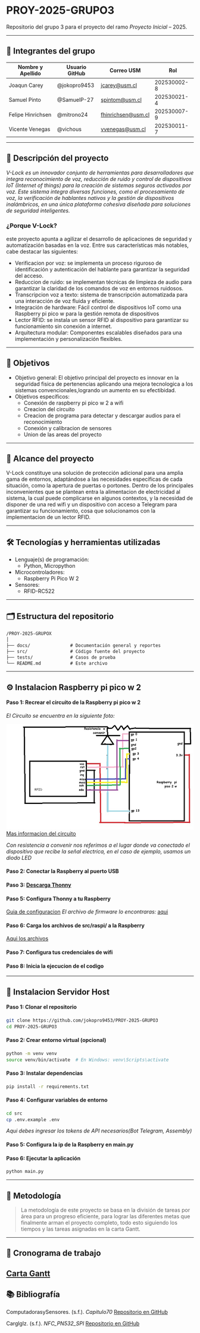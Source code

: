 # PROY-2025-GRUPO3

Repositorio del grupo 3 para el proyecto del ramo *Proyecto Inicial* – 2025.

---

## 👥 Integrantes del grupo

| Nombre y Apellido | Usuario GitHub | Correo USM                                                              | Rol          |
| ----------------- | -------------- | ----------------------------------------------------------------------- | ------------ |
| Joaqun Carey      | @jokopro9453   | [jcarey@usm.cl](https://www.youtube.com/watch?v=dQw4w9WgXcQ)            | 202530002-8  |
| Samuel Pinto      | @SamuelP-27    | [spintom@usm.cl](https://www.youtube.com/watch?v=dQw4w9WgXcQ)           | 202530021-4  |
| Felipe Hinrichsen | @mitrono24     | [fhinrichsen@usm.cl](https://www.youtube.com/watch?v=dQw4w9WgXcQ)       | 202530007-9  |
| Vicente Venegas   | @vichous       | [vvenegas@usm.cl](https://www.youtube.com/watch?v=dQw4w9WgXcQ)          | 202530011-7  |

---

## 📝 Descripción del proyecto

*V-Lock es un innovador conjunto de herramientas para desarrolladores que integra reconocimiento de voz, reducción de ruido y control de dispositivos IoT (Internet of things) para la creación de sistemas seguros activados por voz. Este sistema integra diversas funciones, como el procesamiento de voz, la verificación de hablantes nativos y la gestión de dispositivos inalámbricos, en una única plataforma cohesiva diseñada para soluciones de seguridad inteligentes.*

### ¿Porque V-Lock?
este proyecto apunta a agilizar el desarrollo de aplicaciones de seguridad y automatización basadas en la voz. Entre sus características más notables, cabe destacar las siguientes:

- Verificacion por voz: se implementa un proceso riguroso de identificación y autenticación del hablante para garantizar la seguridad del acceso.
- Reduccion de ruido: se implementan técnicas de limpieza de audio para garantizar la claridad de los comandos de voz en entornos ruidosos.
- Transcripcion voz a texto: sistema de transcripción automatizada para una interacción de voz fluida y eficiente.
- Integración de hardware: Fácil control de dispositivos IoT como una Raspberry pi pico w para la gestión remota de dispositivos
- Lector RFID: se instala un sensor RFID al dispositivo para garantizar su funcionamiento sin conexión a internet.
- Arquitectura modular: Componentes escalables diseñados para una implementación y personalización flexibles.
---

## 🎯 Objetivos

- Objetivo general:
 El objetivo principal del proyecto es innovar en la seguridad fisica de pertenencias aplicando una mejora tecnologica a los sistemas convencionales,logrando un aumento en su efectibidad.
- Objetivos específicos:
  - Conexión de raspberry pi pico w 2 a wifi
  - Creacion del circuito
  - Creacion de programa para detectar y descargar audios para el reconocimiento
  - Conexión y calibracion de sensores
  - Union de las areas del proyecto
---

## 🧩 Alcance del proyecto

V-Lock constituye una solución de protección adicional para una amplia gama de entornos, adaptándose a las necesidades específicas de cada situación, como la apertura de puertas o portones. Dentro de los principales inconvenientes que se plantean entra la alimentacion de electricidad al sistema, la cual puede complicarse en algunos contextos, y la necesidad de disponer de una red wifi y un dispositivo con acceso a Telegram para garantizar su funcionamiento, cosa que solucionamos con la implementacion de un lector RFID.

---

## 🛠️ Tecnologías y herramientas utilizadas

- Lenguaje(s) de programación:
  - Python, Micropython
- Microcontroladores:
  - Raspberry Pi Pico W 2
- Sensores:
  - RFID-RC522

---
## 🗂️ Estructura del repositorio

```
/PROY-2025-GRUPOX
│
├── docs/               # Documentación general y reportes
├── src/                # Código fuente del proyecto
├── tests/              # Casos de prueba
└── README.md           # Este archivo
```
---
## ⚙ Instalacion Raspberry pi pico w 2

#### Paso 1: Recrear el circuito de la Raspberry pi pico w 2
*El Circuito se encuentra en la siguiente foto:*

![Diagrama del circuito](/docs/Diagrama_circuito.jpeg)
[Mas informacion del circuito](/docs/Circuito%20y%20conexiones.pdf)

*Con resistencia a convenir nos referimos a el lugar donde va conectado el dispositivo que recibe la señal electrica, en el caso de ejemplo, usamos un diodo LED*

#### Paso 2: Conectar la Raspberry al puerto USB

#### Paso 3: [Descarga Thonny](https://thonny.org/)
 
#### Paso 5: Configura Thonny a tu Raspberry
[Guia de configuracion](https://core-electronics.com.au/guides/how-to-setup-a-raspberry-pi-pico-and-code-with-thonny/)
*El archivo de firmware lo encontraras:* [aqui](https://github.com/jokopro9453/PROY-2025-GRUPO3/blob/main/src/raspi/mp_firmware_unofficial_latest.uf2)

#### Paso 6: Carga los archivos de src/raspi/ a la Raspberry
[Aqui los archivos](https://github.com/jokopro9453/PROY-2025-GRUPO3/tree/main/src/raspi)

#### Paso 7: Configura tus credenciales de wifi

#### Paso 8: Inicia la ejecucion de el codigo
---

## 🔧 Instalacion Servidor Host

#### Paso 1: Clonar el repositorio
```bash
git clone https://github.com/jokopro9453/PROY-2025-GRUPO3
cd PROY-2025-GRUPO3
```
#### Paso 2: Crear entorno virtual (opcional)
```bash
python -m venv venv
source venv/bin/activate  # En Windows: venv\Scripts\activate
```
#### Paso 3: Instalar dependencias
```bash
pip install -r requirements.txt
```
#### Paso 4: Configurar variables de entorno
```bash
cd src
cp .env.example .env
```
*Aqui debes ingresar los tokens de API necesarios(Bot Telegram, Assembly)*
#### Paso 5: Configura la ip de la Raspberry en main.py

#### Paso 6: Ejecutar la aplicación
```bash
python main.py
```

---
## 🧪 Metodología

> La metodología de este proyecto se basa en la división de tareas por área para un progreso eficiente, para lograr las diferentes metas que finalmente arman el proyecto completo, todo esto siguiendo los tiempos y las tareas asignadas en la carta Gantt. 


---
## 📅 Cronograma de trabajo

[Carta Gantt](https://github.com/jokopro9453/PROY-2025-GRUPO3/blob/f0c69187953bafe6986e80a4990b6b98f9f3f9c5/docs/Carta_Gantt.xlsx)
---
## 📚 Bibliografía

ComputadorasySensores. (s.f.). *Capitulo70* [Repositorio en GitHub](https://github.com/ComputadorasySensores/Capitulo70)

Carglglz. (s.f.). *NFC_PN532_SPI* [Repositorio en GitHub](https://github.com/Carglglz/NFC_PN532_SPI)

